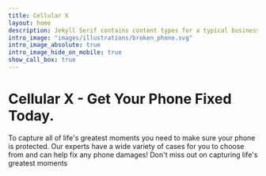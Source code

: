 ```yaml
---
title: Cellular X
layout: home
description: Jekyll Serif contains content types for a typical business website. The theme is fully responsive, blazing fast and artfully illustrated.
intro_image: "images/illustrations/broken_phone.svg"
intro_image_absolute: true
intro_image_hide_on_mobile: true
show_call_box: true
---
```


# Cellular X - Get Your Phone Fixed Today.

To capture all of life's greatest moments you need to make sure your phone is protected. Our experts have a wide variety of cases for you to choose from and can help fix any phone damages! Don't miss out on capturing life's greatest moments